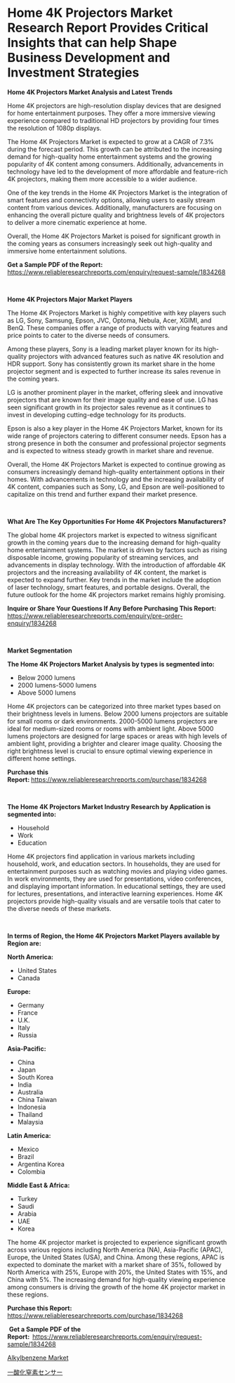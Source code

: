 <p><h1>Home 4K Projectors Market Research Report Provides Critical Insights that can help Shape Business Development and Investment Strategies</h1></p><p><strong>Home 4K Projectors Market Analysis and Latest Trends</strong></p>
<p><p>Home 4K projectors are high-resolution display devices that are designed for home entertainment purposes. They offer a more immersive viewing experience compared to traditional HD projectors by providing four times the resolution of 1080p displays.</p><p>The Home 4K Projectors Market is expected to grow at a CAGR of 7.3% during the forecast period. This growth can be attributed to the increasing demand for high-quality home entertainment systems and the growing popularity of 4K content among consumers. Additionally, advancements in technology have led to the development of more affordable and feature-rich 4K projectors, making them more accessible to a wider audience.</p><p>One of the key trends in the Home 4K Projectors Market is the integration of smart features and connectivity options, allowing users to easily stream content from various devices. Additionally, manufacturers are focusing on enhancing the overall picture quality and brightness levels of 4K projectors to deliver a more cinematic experience at home.</p><p>Overall, the Home 4K Projectors Market is poised for significant growth in the coming years as consumers increasingly seek out high-quality and immersive home entertainment solutions.</p></p>
<p><strong>Get a Sample PDF of the Report:&nbsp;</strong> <a href="https://www.reliableresearchreports.com/enquiry/request-sample/1834268">https://www.reliableresearchreports.com/enquiry/request-sample/1834268</a></p>
<p>&nbsp;</p>
<p><strong>Home 4K Projectors Major Market Players</strong></p>
<p><p>The Home 4K Projectors Market is highly competitive with key players such as LG, Sony, Samsung, Epson, JVC, Optoma, Nebula, Acer, XGIMI, and BenQ. These companies offer a range of products with varying features and price points to cater to the diverse needs of consumers.</p><p>Among these players, Sony is a leading market player known for its high-quality projectors with advanced features such as native 4K resolution and HDR support. Sony has consistently grown its market share in the home projector segment and is expected to further increase its sales revenue in the coming years.</p><p>LG is another prominent player in the market, offering sleek and innovative projectors that are known for their image quality and ease of use. LG has seen significant growth in its projector sales revenue as it continues to invest in developing cutting-edge technology for its products.</p><p>Epson is also a key player in the Home 4K Projectors Market, known for its wide range of projectors catering to different consumer needs. Epson has a strong presence in both the consumer and professional projector segments and is expected to witness steady growth in market share and revenue.</p><p>Overall, the Home 4K Projectors Market is expected to continue growing as consumers increasingly demand high-quality entertainment options in their homes. With advancements in technology and the increasing availability of 4K content, companies such as Sony, LG, and Epson are well-positioned to capitalize on this trend and further expand their market presence.</p></p>
<p>&nbsp;</p>
<p><strong>What Are The Key Opportunities For Home 4K Projectors Manufacturers?</strong></p>
<p><p>The global home 4K projectors market is expected to witness significant growth in the coming years due to the increasing demand for high-quality home entertainment systems. The market is driven by factors such as rising disposable income, growing popularity of streaming services, and advancements in display technology. With the introduction of affordable 4K projectors and the increasing availability of 4K content, the market is expected to expand further. Key trends in the market include the adoption of laser technology, smart features, and portable designs. Overall, the future outlook for the home 4K projectors market remains highly promising.</p></p>
<p><strong>Inquire or Share Your Questions If Any Before Purchasing This Report:</strong> <a href="https://www.reliableresearchreports.com/enquiry/pre-order-enquiry/1834268">https://www.reliableresearchreports.com/enquiry/pre-order-enquiry/1834268</a></p>
<p>&nbsp;</p>
<p><strong>Market Segmentation</strong></p>
<p><strong>The Home 4K Projectors Market Analysis by types is segmented into:</strong></p>
<p><ul><li>Below 2000 lumens</li><li>2000 lumens-5000 lumens</li><li>Above 5000 lumens</li></ul></p>
<p><p>Home 4K projectors can be categorized into three market types based on their brightness levels in lumens. Below 2000 lumens projectors are suitable for small rooms or dark environments. 2000-5000 lumens projectors are ideal for medium-sized rooms or rooms with ambient light. Above 5000 lumens projectors are designed for large spaces or areas with high levels of ambient light, providing a brighter and clearer image quality. Choosing the right brightness level is crucial to ensure optimal viewing experience in different home settings.</p></p>
<p><strong>Purchase this Report:&nbsp;</strong><a href="https://www.reliableresearchreports.com/purchase/1834268">https://www.reliableresearchreports.com/purchase/1834268</a></p>
<p>&nbsp;</p>
<p><strong>The Home 4K Projectors Market Industry Research by Application is segmented into:</strong></p>
<p><ul><li>Household</li><li>Work</li><li>Education</li></ul></p>
<p><p>Home 4K projectors find application in various markets including household, work, and education sectors. In households, they are used for entertainment purposes such as watching movies and playing video games. In work environments, they are used for presentations, video conferences, and displaying important information. In educational settings, they are used for lectures, presentations, and interactive learning experiences. Home 4K projectors provide high-quality visuals and are versatile tools that cater to the diverse needs of these markets.</p></p>
<p>&nbsp;</p>
<p><strong>In terms of Region, the Home 4K Projectors Market Players available by Region are:</strong></p>
<p>
    <p> <strong> North America: </strong>
        <ul>
            <li>United States</li>
            <li>Canada</li>
        </ul>
        </p> 
    <p> <strong> Europe: </strong>
        <ul>
            <li>Germany</li>
            <li>France</li>
            <li>U.K.</li>
            <li>Italy</li>
            <li>Russia</li>
        </ul>
        </p> 
    <p> <strong> Asia-Pacific: </strong>
        <ul>
            <li>China</li>
            <li>Japan</li>
            <li>South Korea</li>
            <li>India</li>
            <li>Australia</li>
            <li>China Taiwan</li>
            <li>Indonesia</li>
            <li>Thailand</li>
            <li>Malaysia</li>
        </ul>
        </p> 
    <p> <strong> Latin America: </strong>
        <ul>
            <li>Mexico</li>
            <li>Brazil</li>
            <li>Argentina Korea</li>
            <li>Colombia</li>
        </ul>
        </p> 
    <p> <strong> Middle East & Africa: </strong>
        <ul>
            <li>Turkey</li>
            <li>Saudi</li>
            <li>Arabia</li>
            <li>UAE</li>
            <li>Korea</li>
        </ul>
    </p>
    </p>
<p><p>The home 4K projector market is projected to experience significant growth across various regions including North America (NA), Asia-Pacific (APAC), Europe, the United States (USA), and China. Among these regions, APAC is expected to dominate the market with a market share of 35%, followed by North America with 25%, Europe with 20%, the United States with 15%, and China with 5%. The increasing demand for high-quality viewing experience among consumers is driving the growth of the home 4K projector market in these regions.</p></p>
<p><strong>Purchase this Report: </strong><a href="https://www.reliableresearchreports.com/purchase/1834268">https://www.reliableresearchreports.com/purchase/1834268</a></p>
<p>&nbsp;<strong>Get a Sample PDF of the Report:&nbsp;&nbsp;</strong><a href="https://www.reliableresearchreports.com/enquiry/request-sample/1834268">https://www.reliableresearchreports.com/enquiry/request-sample/1834268</a></p>
<p><strong></strong></p>
<p><p><a href="https://valiant-lunge-8fe.notion.site/Alkylbenzene-Market-with-the-goal-of-estimating-the-market-size-and-future-growth-potential-of-vario-95361485c5154701b0be2d325cdbec33">Alkylbenzene Market</a></p><p><a href="https://github.com/wkuactfdzwizk06/Market-Research-Report-List-1/blob/main/69072637625.md">一酸化窒素センサー</a></p></p>